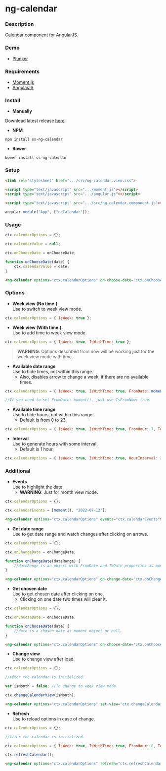 # ng-calendar

### Description

Calendar component for AngularJS.

### Demo

- [Plunker](http://plnkr.co/edit/gfJlmY?p=preview)

### Requirements

- [Moment.js](https://momentjs.com/)
- [AngularJS](http://angularjs.org/)

### Install

- **Manually**

Download latest release [here](http://github.com/Shad1ks/ng-calendar/releases/).

- **NPM**

```
npm install ss-ng-calendar
```

- **Bower**

```
bower install ss-ng-calendar
```

### Setup

```html
<link rel="stylesheet" href=".../src/ng-calendar.view.css">

<script type="text/javascript" src=".../moment.js"></script>
<script type="text/javascript" src=".../angular.js"></script>

<script type="text/javascript" src=".../src/ng-calendar.component.js"></script>
```

```javascript
angular.module("App", ["ngCalendar"]);
```

### Usage

```javascript
ctx.calendarOptions = {};

ctx.calendarValue = null;

ctx.onChooseDate = onChooseDate;

function onChooseDate(date) {
    ctx.calendarValue = date;
}
```

```html
<ng-calendar options="ctx.calendarOptions" on-choose-date="ctx.onChooseDate"></ng-calendar>
```

### Options

- **Week view (No time.)**<br>Use to switch to week view mode.

```javascript
ctx.calendarOptions = { IsWeek: true };
```

- **Week view (With time.)**<br>Use to add time to week view mode.

```javascript
ctx.calendarOptions = { IsWeek: true, IsWithTime: true };
```

> **WARNING**: Options described from now will be working just for the week view mode with time.

- **Available date range**<br>Use to hide times, not within this range.
  - Also, disables arrow to change a week, if there are no available times.

```javascript
ctx.calendarOptions = { IsWeek: true, IsWithTime: true, FromDate: moment(), ToDate: moment().add(1, "M") };

//If you need to set FromDate: moment(), just use IsFromNow: true.
```

- **Available time range**<br>Use to hide hours, not within this range.
  - Default is from 0 to 23.

```javascript
ctx.calendarOptions = { IsWeek: true, IsWithTime: true, FromHour: 7, ToHour: 19 };
```

- **Interval**<br>Use to generate hours with some interval.
  - Default is 1 hour.

```javascript
ctx.calendarOptions = { IsWeek: true, IsWithTime: true, HourInterval: 2, MinuteInterval: 30 };
```

### Additional

- **Events**<br>Use to highlight the date.
  - **WARNING**: Just for month view mode.

```javascript
ctx.calendarOptions = {};

ctx.calendarEvents = [moment(), "2022-07-12"];
```

```html
<ng-calendar options="ctx.calendarOptions" events="ctx.calendarEvents"></ng-calendar>
```

- **Get date range**<br>Use to get date range and watch changes after clicking on arrows.

```javascript
ctx.calendarOptions = {};

ctx.onChangeDate = onChangeDate;

function onChangeDate(dateRange) {
    //dateRange is an object with FromDate and ToDate properties as moment objects.
}
```

```html
<ng-calendar options="ctx.calendarOptions" on-change-date="ctx.onChangeDate"></ng-calendar>
```

- **Get chosen date**<br>Use to get chosen date after clicking on one.
  - Clicking on one date two times will clear it.

```javascript
ctx.calendarOptions = {};

ctx.onChooseDate = onChooseDate;

function onChooseDate(date) {
    //date is a chosen date as moment object or null.
}
```

```html
<ng-calendar options="ctx.calendarOptions" on-choose-date="ctx.onChooseDate"></ng-calendar>
```

- **Change view**<br>Use to change view after load.

```javascript
ctx.calendarOptions = {};

//After the calendar is initialized.

var isMonth = false; //To change to week view mode.

ctx.changeCalendarView(isMonth);
```

```html
<ng-calendar options="ctx.calendarOptions" set-view="ctx.changeCalendarView"></ng-calendar>
```

- **Refresh**<br>Use to reload options in case of change.

```javascript
ctx.calendarOptions = {};

//After the calendar is initialized.

ctx.calendarOptions = { IsWeek: true, IsWithTime: true, FromHour: 8, ToHour: 17 };

ctx.refreshCalendar();
```

```html
<ng-calendar options="ctx.calendarOptions" refresh="ctx.refreshCalendar"></ng-calendar>
```